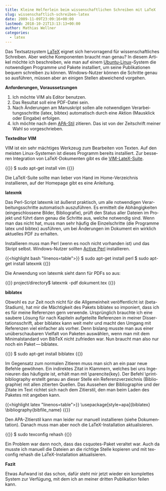 ```yaml
---
title: Kleine Helferlein beim wissenschaftlichen Schreiben mit LaTeX
slug: wissenschaftlich-schreiben-latex
date: 2009-11-09T23:09:16+00:00
lastmod: 2018-10-21T13:13:13+00:00
author: Mathias Wellner
categories:
  - latex
---
```

Das Text­satz­sys­tem [LaTeX](https://de.wikipedia.org/wiki/LaTeX) eig­net sich her­vor­ra­gend für wis­sen­schaft­li­ches Schrei­ben. Aber wel­che Kom­po­nen­ten braucht man genau? In die­sem Arti­kel möchte ich beschrei­ben, wie man auf einem [Ubuntu-​​Linux](http://www.ubuntu.com/)–Sys­tem die not­wen­di­gen Pro­gramme und Pakete instal­liert, um seine Publi­ka­tio­nen bequem schrei­ben zu kön­nen. Windows-​​Nutzer kön­nen die Schritte genau so aus­füh­ren, müs­sen aber an eini­gen Stel­len abwei­chend vorgehen. 
<!--more-->

**Anfor­de­run­gen, Voraussetzungen**

  1. Ich möchte VIM als Edi­tor benutzen.
  2. Das Resul­tat soll eine PDF-​​Datei sein.
  3. Nach Ände­run­gen am Manu­skript sol­len alle not­wen­di­gen Ver­ar­bei­tungs­schritte (latex, bib­tex) auto­ma­tisch durch eine Aktion (Maus­klick oder Ein­gabe) erfolgen.
  4. Ich möchte nach dem [APA-​​Stil](http://www.apastyle.org/) zitie­ren. Das ist von der Zeit­schrift mei­ner Wahl so vorgeschrieben.

**Text­edi­tor VIM**

VIM ist ein sehr mäch­ti­ges Werk­zeug zum Bear­bei­ten von Tex­ten. Auf den meis­ten Linux-​​Systemen ist die­ses Pro­gramm bereits instal­liert. Zur bes­se­ren Inte­gra­tion von LaTeX-​​Dokumenten gibt es die [VIM-​​LateX-​​Suite](http://vim-latex.sourceforge.net/).
  
{{<highlight bash>}}
$ sudo apt-get install vim
{{</highlight>}}
  
Die LaTeX-Suite sollte man lieber von Hand im Home-Verzeichnis installieren, auf der Homepage gibt es eine Anleitung.

**latexmk**

Das Perl-​​Script latexmk ist äußerst prak­tisch, um alle not­wen­di­gen Ver­ar­bei­tungs­schritte auto­ma­tisch aus­zu­füh­ren. Es ermit­telt die Abhän­gig­kei­ten (ein­ge­schlos­sene Bil­der, Biblio­gra­fie), prüft den Sta­tus aller Dateien im Pro­jekt und führt dann genau die Schritte aus, wel­che not­wen­dig sind. Wenn man das nicht hat, muss man sehr häu­fig die Ein­zel­schritte (die Pro­gramme latex und bib­tex) aus­füh­ren, um bei Ände­run­gen im Doku­ment ein wirk­lich aktu­el­les PDF zu erhalten. 

Instal­lie­ren muss man Perl (wenn es noch nicht vor­han­den ist) und das Skript selbst. Windows-​​Nutzer soll­ten [Active Perl](http://www.activestate.com/activeperl/) instal­lie­ren.
  
{{<highlight bash "linenos=table">}}
$ sudo apt-get install perl
$ sudo apt-get install latexmk
{{</highlight>}}
  
Die Anwen­dung von latexmk sieht dann für PDFs so aus:
  
{{<highlight bash>}}
project/directory$ latexmk -pdf dokument.tex
{{</highlight>}}

**bibla­tex**

Obwohl es zur Zeit noch nicht für die All­ge­mein­heit ver­öf­fent­licht ist (beta-​​Stadium), hat mir die Mäch­tig­keit des Pakets bibla­tex so impo­niert, dass ich es für meine Refe­ren­zen gern ver­wende. Ursprüng­lich brauchte ich eine sau­bere Lösung für nach Kapi­teln auf­ge­teilte Refe­ren­zen in mei­ner Dis­ser­ta­ti­ons­schrift, aber bibla­tex kann weit mehr und macht den Umgang mit Refe­ren­zen viel ein­fa­cher als vor­her. Denn bis­lang musste man aus einer unüber­schau­ba­ren Viel­falt von Pake­ten aus­wäh­len, wenn man mit dem Mini­mal­stan­dard von Bib­TeX nicht zufrie­den war. Nun braucht man also nur noch ein Paket — bibla­tex.
  
{{<highlight bash>}}
$ sudo apt-get install biblatex
{{</highlight>}}
  
Im Gegen­satz zum nor­ma­len Zitie­ren muss man sich an ein paar neue Befehle gewöh­nen. Ein indi­rek­tes Zitat in Klam­mern, wel­ches bei uns Inge­nieu­ren das häu­figste ist, erhält man mit \parencite{key}. Der Befehl \print­bi­blio­gra­phy erstellt genau an die­ser Stelle ein Refe­renz­ver­zeich­nis (Biblio­gra­phie) mit allen zitier­ten Quel­len. Das Aus­se­hen der Biblio­gra­phie und der Zitate im Text rich­tet sich nach dem Zitier­stil, den man beim Laden des Pake­tes mit ange­ben kann.
  
{{<highlight latex "linenos=table">}}
\usepackage[style=apa]{biblatex}
\bibliography{bibfile_name}
{{</highlight>}}
  
Den APA-​​Zitierstil kann man lei­der nur manu­ell instal­lie­ren (siehe Doku­men­ta­tion). Danach muss man aber noch die LaTeX-​​Installation aktua­li­sie­ren.
  
{{<highlight bash>}}
$ sudo texconfig rehash
{{</highlight>}}
  
Ein Pro­blem war dann noch, dass das csquotes-​​Paket ver­al­tet war. Auch da musste ich manu­ell die Dateien an die rich­tige Stelle kopie­ren und mit tex­con­fig rehash die LaTeX-​​Installation aktualisieren. 

**Fazit**

Etwas Auf­wand ist das schon, dafür steht mir jetzt wie­der ein kom­plet­tes Sys­tem zur Ver­fü­gung, mit dem ich an mei­ner drit­ten Publi­ka­tion fei­len kann.